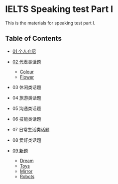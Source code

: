 # IELTS Speaking test Part I

This is the materials for speaking test part I. 

## Table of Contents

- [01 个人介绍](01%20个人介绍.md)

- [02 代表类话题](02%20代表类话题.md)
    - [Colour](02%20代表类话题.md#colour)
    - [Flower](02%20代表类话题.md#flower)
- 03 休闲类话题
- 04 旅游类话题
- 05 沟通类话题
- 06 技能类话题
- 07 日常生活类话题
- 08 爱好类话题
- [09 新题](09%20新题.md)
    - [Dream](09%20新题.md#dream)
    - [Toys](09%20新题.md#Toys)
    - [Mirror](09%20新题.md#Mirror)
    - [Robots](09%20新题.md#Robots)
    